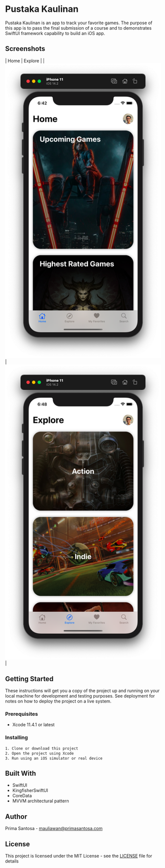 # Pustaka Kaulinan

Pustaka Kaulinan is an app to track your favorite games. The purpose of this app is to pass the final submission of a course and to demonstrates SwiftUI framework capability to build an iOS app. 

## Screenshots

| Home | Explore |
| ![](screenshots/Home.png) | ![](screenshots/Explore.png) |

## Getting Started

These instructions will get you a copy of the project up and running on your local machine for development and testing purposes. See deployment for notes on how to deploy the project on a live system.

### Prerequisites

* Xcode 11.4.1 or latest

### Installing

```
1. Clone or download this project
2. Open the project using Xcode
3. Run using an iOS simulator or real device
```

## Built With

* SwiftUI
* KingfisherSwiftUI
* CoreData
* MVVM architectural pattern

## Author

Prima Santosa - mauliawan@primasantosa.com

## License
This project is licensed under the MIT License - see the [LICENSE](LICENSE) file for details
